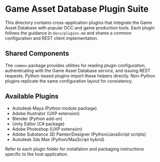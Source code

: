 # Game Asset Database Plugin Suite

This directory contains cross-application plugins that integrate the Game Asset Database with popular DCC and game production tools. Each plugin follows the guidance in `docs/plugins.md` and shares a common configuration and REST client implementation.

## Shared Components

The `common` package provides utilities for reading plugin configuration, authenticating with the Game Asset Database service, and issuing REST requests. Python-based plugins import these helpers directly. Non-Python plugins replicate the same configuration layout for consistency.

## Available Plugins

- Autodesk Maya (Python module package)
- Adobe Illustrator (UXP extension)
- Blender (Python add-on)
- Unity Editor (C# package)
- Adobe Photoshop (UXP extension)
- Adobe Substance 3D Painter/Designer (Python/JavaScript scripts)
- Autodesk 3ds Max (Python/MaxScript hybrid)

Refer to each plugin folder for installation and packaging instructions specific to the host application.
